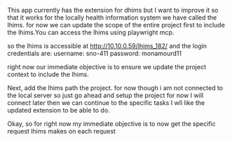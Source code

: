 This app currently has the extension for dhims but I want to improve it so that it works for the locally health information system we have called the lhims. for now we can update the scope of the entire project first to include the lhims.You can access the lhims using playwright mcp. 

so the lhims is accessible at http://10.10.0.59/lhims_182/ and the login credentials are:
username: sno-411
password: monamourd11

right now our immediate objective is to ensure we update the project context to include the lhims. 

Next, add the lhims path the project. for now though i am not connected to the local server so just go ahead and setup the project for now I will connect later then we can continue to the specific tasks I wll like the updated extension to be able to do.

Okay, so for right now my immediate objective is to now get the specific request lhims makes on each request 